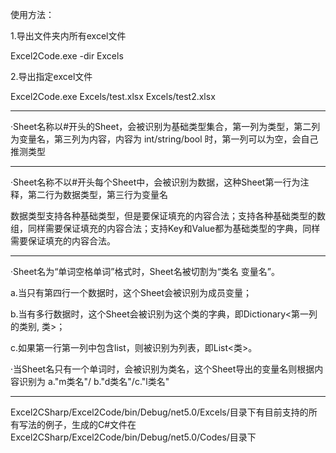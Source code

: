 使用方法：

1.导出文件夹内所有excel文件

  Excel2Code.exe -dir Excels
  
2.导出指定excel文件

  Excel2Code.exe Excels/test.xlsx Excels/test2.xlsx
  
------------------
·Sheet名称以#开头的Sheet，会被识别为基础类型集合，第一列为类型，第二列为变量名，第三列为内容，内容为 int/string/bool 时，第一列可以为空，会自己推测类型

------------------
·Sheet名称不以#开头每个Sheet中，会被识别为数据，这种Sheet第一行为注释，第二行为数据类型，第三行为变量名

数据类型支持各种基础类型，但是要保证填充的内容合法；支持各种基础类型的数组，同样需要保证填充的内容合法；支持Key和Value都为基础类型的字典，同样需要保证填充的内容合法。

------------------

·Sheet名为“单词空格单词”格式时，Sheet名被切割为“类名 变量名”。

a.当只有第四行一个数据时，这个Sheet会被识别为成员变量；

b.当有多行数据时，这个Sheet会被识别为这个类的字典，即Dictionary<第一列的类别, 类>；

c.如果第一行第一列中包含list，则被识别为列表，即List<类>。

·当Sheet名只有一个单词时，会被识别为类名，这个Sheet导出的变量名则根据内容识别为 a."m类名"/ b."d类名"/c."l类名"

------------------
Excel2CSharp/Excel2Code/bin/Debug/net5.0/Excels/目录下有目前支持的所有写法的例子，生成的C#文件在Excel2CSharp/Excel2Code/bin/Debug/net5.0/Codes/目录下
